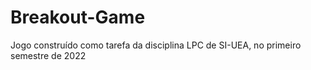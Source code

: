 # Breakout-Game

Jogo construído como tarefa da disciplina LPC de SI-UEA, no primeiro semestre de 2022
